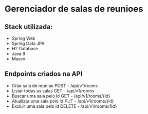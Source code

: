 

<h1>Gerenciador de salas de reunioes</h1>

<h2>Stack utilizada:</h2>
<ul>
<li>Spring Web </li>
<li>Spring Data JPA </li>
<li>H2 Database </li>
<li>Java 8 </li>
<li>Maven</li>
</ul>

<h2>Endpoints criados na API</h2>

<ul>
<li>Criar sala de reuniao POST - /api/v1/rooms </li>
<li>Listar todas as salas GET - /api/v1/rooms </li>
<li>Buscar uma sala pelo Id GET - /api/v1/rooms/{id} </li>
<li>Atualizar uma sala pelo Id PUT - /api/v1/rooms/{id}</li>
<li>Excluir uma sala pelo id DELETE - /api/v1/rooms/{Id}</li>
</ul>
